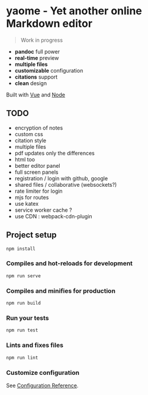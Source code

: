 # yaome - Yet another online Markdown editor

> Work in progress

- **pandoc** full power
- **real-time** preview
- **multiple files**
- **customizable** configuration
- **citations** support
- **clean** design


Built with [Vue](https://vuejs.org/) and [Node](https://nodejs.org/en/about/)


## TODO

- encryption of notes
- custom css
- citation style
- multiple files
- pdf updates only the differences
- html too
- better editor panel
- full screen panels
- registration / login with github, google
- shared files / collaborative (websockets?)
- rate limiter for login
- mjs for routes
- use katex
- service worker cache ?
- use CDN : webpack-cdn-plugin

## Project setup
```
npm install
```

### Compiles and hot-reloads for development
```
npm run serve
```

### Compiles and minifies for production
```
npm run build
```

### Run your tests
```
npm run test
```

### Lints and fixes files
```
npm run lint
```

### Customize configuration
See [Configuration Reference](https://cli.vuejs.org/config/).
